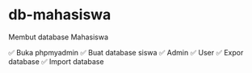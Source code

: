 # db-mahasiswa
Membut database Mahasiswa

✅ Buka phpmyadmin
✅ Buat database siswa
    ✅ Admin
    ✅ User
✅ Expor database
✅ Import database